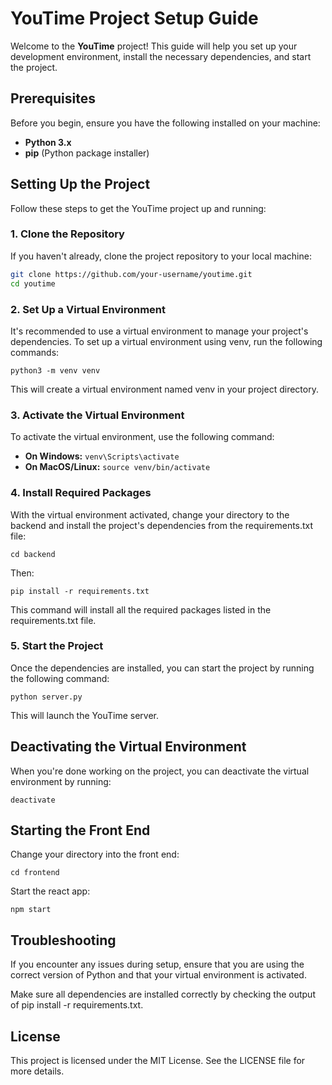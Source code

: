 # YouTime Project Setup Guide

Welcome to the **YouTime** project! This guide will help you set up your development environment, install the necessary dependencies, and start the project.

## Prerequisites

Before you begin, ensure you have the following installed on your machine:

- **Python 3.x**
- **pip** (Python package installer)

## Setting Up the Project

Follow these steps to get the YouTime project up and running:

### 1. Clone the Repository

If you haven't already, clone the project repository to your local machine:

```bash
git clone https://github.com/your-username/youtime.git
cd youtime
```
### 2. Set Up a Virtual Environment

It's recommended to use a virtual environment to manage your project's dependencies. To set up a virtual environment using venv, run the following commands:

```python3 -m venv venv```

This will create a virtual environment named venv in your project directory.

### 3. Activate the Virtual Environment

To activate the virtual environment, use the following command:
- **On Windows:**
    ``` venv\Scripts\activate ```
- **On MacOS/Linux:**
    ```source venv/bin/activate```

### 4. Install Required Packages

With the virtual environment activated, change your directory to the backend and install the project's dependencies from the requirements.txt file:

```cd backend```

Then:

```pip install -r requirements.txt```

This command will install all the required packages listed in the requirements.txt file.

### 5. Start the Project

Once the dependencies are installed, you can start the project by running the following command:

```python server.py```

This will launch the YouTime server.

## Deactivating the Virtual Environment

When you're done working on the project, you can deactivate the virtual environment by running:

```deactivate```

## Starting the Front End

Change your directory into the front end:

```cd frontend```

Start the react app:

```npm start```

## Troubleshooting

If you encounter any issues during setup, ensure that you are using the correct version of Python and that your virtual environment is activated.

Make sure all dependencies are installed correctly by checking the output of pip install -r requirements.txt.

## License

This project is licensed under the MIT License. See the LICENSE file for more details.
